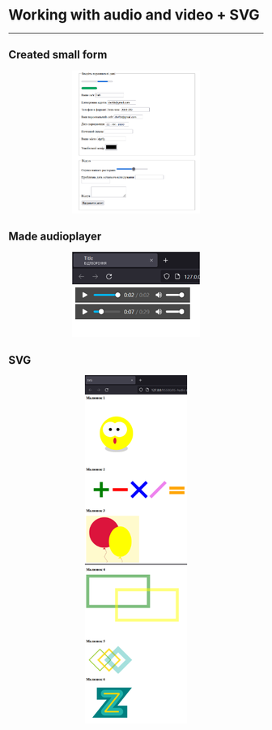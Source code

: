 # Working with audio and video + SVG
---
## Created small form
<p align="center">
<img src="index.png" width="50%"><br>
</p>

## Made audioplayer
<p align="center">
<img src="audio.png" width="50%"><br>
</p>

## SVG
<p align="center">
<img src="svg(1).png" width="40%"><br>
<img src="svg(2).png" width="40%"><br>
</p>

